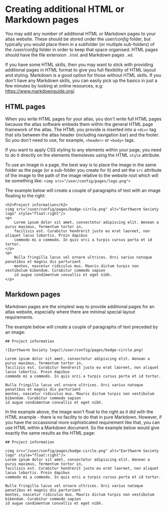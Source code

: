 # Creating additional HTML or Markdown pages
You may add any number of additional HTML or Markdown pages to your atlas website. These should be stored under the *user/config* folder, but typically you would place them in a subfolder (or multiple sub-folders) of the */user/config* folder in order to keep that space organised. HTML pages should have the file extension `.html` and Markdown pages `.md`.

If you have some HTML skills, then you may want to stick with providing additional pages in HTML format to give you full flexibility of HTML layout and styling. Markdown is a good option for those without HTML skills. If you don't have any Markdown skills, you can easily pick up the basics in just a few minutes by looking at online resources, e.g: https://www.markdownguide.org/.

## HTML pages
When you write HTML pages for your atlas, you don't write full HTML pages because the atlas software embeds them within the general HTML page framework of the atlas. The HTML you provide is inserted into a `<div>` tag that sits between the atlas header (including navigation bar) and the footer. So you don't need to use, for example, `<header>` or `<body>` tags.

If you want to apply CSS styling to any elements within your page, you need to do it directly on the elements themsleves using the HTML `style` attribute.

To use an image in a page, the best way is to place the image in the same folder as the page (or a sub-folder you create for it) and set the `src` attribute of the image to the path of the image relative to the website root which will be something like: `<img src="/user/config/pages/logo.png">`

The example below will create a couple of paragraphs of text with an image floating to the right:

```
<h2>Project information</h2>
<img src="/user/config/pages/badge-circle.png" alt="Earthworm Society logo" style="float:right"/>
<p>
    Lorem ipsum dolor sit amet, consectetur adipiscing elit. Aenean a purus maximus, fermentum tortor in, 
    facilisis est. Curabitur hendrerit justo eu erat laoreet, non aliquet lacus lobortis. Proin dapibus 
    commodo mi a commodo. In quis orci a turpis cursus porta et id tortor.
</p>
<p>
    Nulla fringilla lacus vel ornare ultrices. Orci varius natoque penatibus et magnis dis parturient 
    montes, nascetur ridiculus mus. Mauris dictum turpis non vestibulum bibendum. Curabitur commodo sapien 
    id augue condimentum convallis et eget nibh.
</p>
```
## Markdown pages
Markdown pages are the simplest way to provide additional pages for an atlas website, especially where there are minimal special layout requirements.

The example below will create a couple of paragraphs of text preceded by an image:

```
## Project information

![Earthworm Society logo](/user/config/pages/badge-circle.png)

Lorem ipsum dolor sit amet, consectetur adipiscing elit. Aenean a purus maximus, fermentum tortor in, 
facilisis est. Curabitur hendrerit justo eu erat laoreet, non aliquet lacus lobortis. Proin dapibus 
commodo mi a commodo. In quis orci a turpis cursus porta et id tortor.

Nulla fringilla lacus vel ornare ultrices. Orci varius natoque penatibus et magnis dis parturient 
montes, nascetur ridiculus mus. Mauris dictum turpis non vestibulum bibendum. Curabitur commodo sapien 
id augue condimentum convallis et eget nibh.
```

In the example above, the image won't float to the right as it did with the HTML example - there is no facility to do that in pure Markdown. However, if you have the occassional more sophisticated requirement like that, you can use HTML within a Markdown document. So the example below would give exactly the same results as the HTML page:

```
## Project information

<img src="/user/config/pages/badge-circle.png" alt="Earthworm Society logo" style="float:right"/>
Lorem ipsum dolor sit amet, consectetur adipiscing elit. Aenean a purus maximus, fermentum tortor in, 
facilisis est. Curabitur hendrerit justo eu erat laoreet, non aliquet lacus lobortis. Proin dapibus 
commodo mi a commodo. In quis orci a turpis cursus porta et id tortor.

Nulla fringilla lacus vel ornare ultrices. Orci varius natoque penatibus et magnis dis parturient 
montes, nascetur ridiculus mus. Mauris dictum turpis non vestibulum bibendum. Curabitur commodo sapien 
id augue condimentum convallis et eget nibh.
```

